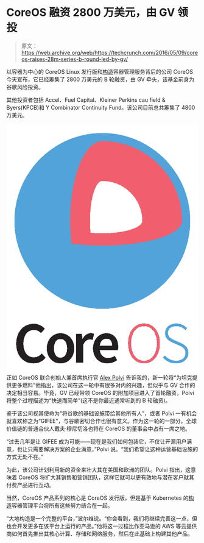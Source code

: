 # CoreOS 融资 2800 万美元，由 GV  领投

> 原文：<https://web.archive.org/web/https://techcrunch.com/2016/05/09/coreos-raises-28m-series-b-round-led-by-gv/>

以容器为中心的 CoreOS Linux 发行版和[构造](https://web.archive.org/web/20230322160428/https://tectonic.com/)容器管理服务背后的公司 CoreOS 今天宣布，它已经筹集了 2800 万美元的 B 轮融资，由 GV 牵头，该基金前身为谷歌风险投资。

其他投资者包括 Accel、Fuel Capital、Kleiner Perkins cau field & Byers(KPCB)和 Y Combinator Continuity Fund。该公司目前总共筹集了 4800 万美元。

[![coreos-wordmark-vert-color](img/b53605b5dee2c5498fdc987279ba405b.png)](https://web.archive.org/web/20230322160428/https://techcrunch.com/wp-content/uploads/2015/07/coreos-wordmark-vert-color.png) 正如 CoreOS 联合创始人兼首席执行官 [Alex Polvi](https://web.archive.org/web/20230322160428/https://www.linkedin.com/in/polvi) 告诉我的，新一轮将“为坦克提供更多燃料”他指出，该公司在这一轮中有很多对内的兴趣，但似乎与 GV 合作的决定相当容易。毕竟，GV 已经带领 CoreOS 的附加项目进入了首轮融资，Polvi 将整个过程描述为“快速而简单”(这不是你最近通常听到的 B 轮融资)。

鉴于该公司视其使命为“将谷歌的基础设施带给其他所有人”，或者 Polvi 一有机会就喜欢称之为“GIFEE”，与谷歌密切合作也很有意义。作为这一轮的一部分，全球价值链的普通合伙人戴夫·穆尼切洛也将在 CoreOS 的董事会中占有一席之地。

“过去几年是让 GIFEE 成为可能——现在是我们如何包装它，不仅让开源用户满意，也让只需要解决方案的企业满意，”Polvi 说。“我们希望让这种运营基础设施的方式无处不在。”

为此，该公司计划利用新的资金来壮大其在美国和欧洲的团队。Polvi 指出，这意味着 CoreOS 将扩大其销售和营销团队，这样它就可以更有效地与潜在客户就其付费产品进行互动。

当然，CoreOS 产品系列的核心是 CoreOS 发行版，但是基于 Kubernetes 的[构造](https://web.archive.org/web/20230322160428/https://tectonic.com/)容器管理平台将所有这些努力结合在一起。

“大地构造是一个完整的平台，”波尔维说。“你会看到，我们将继续完善这一点，但也会开发更多在该平台上运行的产品。”他将这一过程比作亚马逊的 AWS 等云提供商如何首先推出其核心计算、存储和网络服务，然后在此基础上构建其他产品。